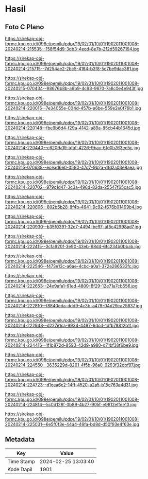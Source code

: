 # Hasil

## Foto C Plano

https://sirekap-obj-formc.kpu.go.id/098e/pemilu/pdpr/19/02/01/10/01/1902011001008-20240214-215535--158f54d9-3db3-4ecd-8e7b-2f2d59267194.jpg

https://sirekap-obj-formc.kpu.go.id/098e/pemilu/pdpr/19/02/01/10/01/1902011001008-20240214-215715--7d254ae2-2bc5-4164-b3f8-5c7be9dac381.jpg

https://sirekap-obj-formc.kpu.go.id/098e/pemilu/pdpr/19/02/01/10/01/1902011001008-20240215-070434--98676b8b-a6b9-4c93-9670-7a8c0e4e943f.jpg

https://sirekap-obj-formc.kpu.go.id/098e/pemilu/pdpr/19/02/01/10/01/1902011001008-20240214-220015--7e34055e-004d-457b-a6be-559e2e0f79b1.jpg

https://sirekap-obj-formc.kpu.go.id/098e/pemilu/pdpr/19/02/01/10/01/1902011001008-20240214-220148--fbe9b6d4-f29a-4142-a89a-85cb44b1645d.jpg

https://sirekap-obj-formc.kpu.go.id/098e/pemilu/pdpr/19/02/01/10/01/1902011001008-20240214-220440--c6209a19-bfaf-4226-9bac-6fe0b763ee5c.jpg

https://sirekap-obj-formc.kpu.go.id/098e/pemilu/pdpr/19/02/01/10/01/1902011001008-20240215-070638--ecead6e0-0580-47d7-9b2a-dfd2a03e8aea.jpg

https://sirekap-obj-formc.kpu.go.id/098e/pemilu/pdpr/19/02/01/10/01/1902011001008-20240214-220702--979c1d47-3c3a-498d-82da-25547f65cac5.jpg

https://sirekap-obj-formc.kpu.go.id/098e/pemilu/pdpr/19/02/01/10/01/1902011001008-20240214-220806--802b5b28-8f4b-4641-9c92-f676b01499b4.jpg

https://sirekap-obj-formc.kpu.go.id/098e/pemilu/pdpr/19/02/01/10/01/1902011001008-20240214-220930--b35f0391-32c7-4494-be97-af5c42998ad7.jpg

https://sirekap-obj-formc.kpu.go.id/098e/pemilu/pdpr/19/02/01/10/01/1902011001008-20240214-222415--3c1a620f-3e90-43eb-98d4-6fc234b0bbab.jpg

https://sirekap-obj-formc.kpu.go.id/098e/pemilu/pdpr/19/02/01/10/01/1902011001008-20240214-222546--f473e13c-a6ae-4cbc-a0a1-372e286533fc.jpg

https://sirekap-obj-formc.kpu.go.id/098e/pemilu/pdpr/19/02/01/10/01/1902011001008-20240214-222653--24e9afa1-61ed-4809-8f29-12e71a7cb556.jpg

https://sirekap-obj-formc.kpu.go.id/098e/pemilu/pdpr/19/02/01/10/01/1902011001008-20240214-222810--f8840eda-ddd9-4c3b-a478-04d29ca25637.jpg

https://sirekap-obj-formc.kpu.go.id/098e/pemilu/pdpr/19/02/01/10/01/1902011001008-20240214-222948--d227e1ca-9934-4487-9dcd-1dfb78812b11.jpg

https://sirekap-obj-formc.kpu.go.id/098e/pemilu/pdpr/19/02/01/10/01/1902011001008-20240214-224416--1f1b872d-8593-42d9-a980-d71bf38f6be9.jpg

https://sirekap-obj-formc.kpu.go.id/098e/pemilu/pdpr/19/02/01/10/01/1902011001008-20240214-224550--3635229d-8201-4f5b-96a0-6293f32dbf97.jpg

https://sirekap-obj-formc.kpu.go.id/098e/pemilu/pdpr/19/02/01/10/01/1902011001008-20240214-224723--d1eaa6e2-14ff-4520-a2a5-b15e763a4d31.jpg

https://sirekap-obj-formc.kpu.go.id/098e/pemilu/pdpr/19/02/01/10/01/1902011001008-20240214-224814--5c0d128f-0b89-4b27-905f-e9812effee13.jpg

https://sirekap-obj-formc.kpu.go.id/098e/pemilu/pdpr/19/02/01/10/01/1902011001008-20240214-225031--6e5f0f3e-44a4-46fa-bd8d-d50f93e4f63e.jpg


## Metadata

| Key        | Value               |
| ---------- | ------------------- |
| Time Stamp | 2024-02-25 13:03:40 |
| Kode Dapil | 1901                |



